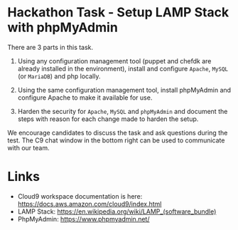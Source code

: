 # Hackathon Task - Setup LAMP Stack with phpMyAdmin

There are 3 parts in this task.

1.	Using any configuration management tool (puppet and chefdk are already installed in the environment), install and configure `Apache`, `MySQL` (or `MariaDB`) and php locally.

2.	Using the same configuration management tool, install phpMyAdmin and configure Apache to make it available for use.


3.	Harden the security for `Apache`, `MySQL` and `phpMyAdmin` and document the steps with reason for each change made to harden the setup.


We encourage candidates to discuss the task and ask questions during the test. The C9 chat window in the bottom right can be used to communicate with our team.

# Links

- Cloud9 workspace documentation is here: https://docs.aws.amazon.com/cloud9/index.html
- LAMP Stack: https://en.wikipedia.org/wiki/LAMP_(software_bundle)
- PhpMyAdmin: https://www.phpmyadmin.net/

